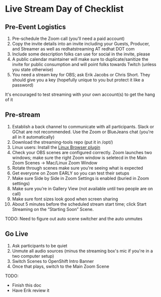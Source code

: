 # Live Stream Day of Checklist

## Pre-Event Logistics

1. Pre-schedule the Zoom call (you'll need a paid account)
1. Copy the invite details into an invite including your Guests, Producer, and Streamer as well as redhatstreaming AT redhat DOT com
1. Include some description folks can use for social in the invite, please
1. A public calendar maintainer will make sure to duplicate/sanitize the invite for public consumption and will point folks towards Twitch (unless you state otherwise)
1. You need a stream key for OBS; ask Erik Jacobs or Chris Short. They should give you a key (hopefully unique to you but protect it like a password)

It's encouraged to test streaming with your own account(s) to get the hang of it

## Pre-stream

1. Establish a back channel to communicate with all participants. Slack or GChat are not recommended. Use the Zoom or BlueJeans chat (you're all in it automatically)
1. Download the streaming-tools repo (put it in /opt/)
1. Linux users: Install the [Linux Browser plugin](https://github.com/cloud-platforms-streaming/streaming-docs/blob/master/streamers-guide.md#linux-browser-plugin)
1. Check your OBS scenes are configured correctly. Zoom launches two windows; make sure the right Zoom window is seletecd in the Main Zoom Scenes -> Mac/Linux Zoom Window
1. Rotate through scenes make sure you're seeing what is expected
1. Get everyone on Zoom EARLY so you can test their setups
1. Make sure Side by Side in Zoom Settings is enabled (buried in Zoom settings)
1. Make sure you’re in Gallery View (not available until two people are on call)
1. Make sure font sizes look good when screen sharing
1. About 5 minutes before the scheduled stream start time; click Start Streaming on the “Starting Soon” Scene.

TODO: Need to figure out auto scene switcher and the auto unmutes

## Go Live

1. Ask participants to be quiet
1. Unmute all audio sources (minus the streaming box's mic if you're in a two computer setup)
1. Switch Scenes to OpenShift Intro Banner
1. Once that plays, switch to the Main Zoom Scene

TODO:
* Finish this doc
* Have Erik review it